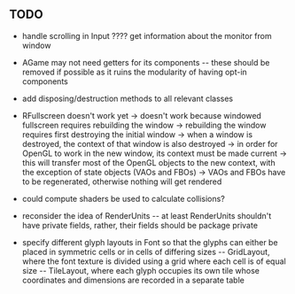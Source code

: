 ## TODO
- handle scrolling in Input
???? get information about the monitor from window
- AGame may not need getters for its components
	-- these should be removed if possible as it ruins the modularity of 
	having opt-in components
- add disposing/destruction methods to all relevant classes
- RFullscreen doesn't work yet
	-> doesn't work because windowed fullscreen requires rebuilding the window
	-> rebuilding the window requires first destroying the initial window
	-> when a window is destroyed, the context of that window is also destroyed
	-> in order for OpenGL to work in the new window, its context must be made
	current
	-> this will transfer most of the OpenGL objects to the new context, with the
	exception of state objects (VAOs and FBOs)
	-> VAOs and FBOs have to be regenerated, otherwise nothing will get rendered

- could compute shaders be used to calculate collisions?
- reconsider the idea of RenderUnits
	-- at least RenderUnits shouldn't have private fields, rather, their fields 
	should be package private
- specify different glyph layouts in Font so that the glyphs can either be placed
in symmetric cells or in cells of differing sizes
	-- GridLayout, where the font texture is divided using a grid where each cell
	is of equal size
	-- TileLayout, where each glyph occupies its own tile whose coordinates and
	dimensions are recorded in a separate table
